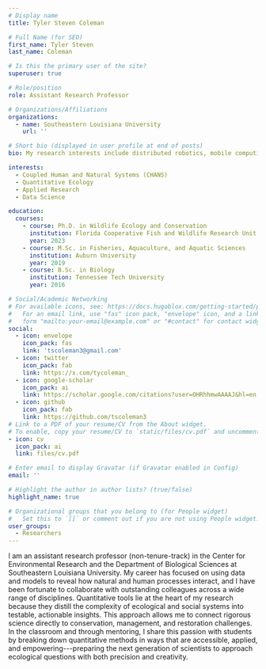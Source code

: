 ```yaml
---
# Display name
title: Tyler Steven Coleman

# Full Name (for SEO)
first_name: Tyler Steven
last_name: Coleman

# Is this the primary user of the site?
superuser: true

# Role/position
role: Assistant Research Professor

# Organizations/Affiliations
organizations:
  - name: Southeastern Louisiana University
    url: ''

# Short bio (displayed in user profile at end of posts)
bio: My research interests include distributed robotics, mobile computing and programmable matter.

interests:
  - Coupled Human and Natural Systems (CHANS)
  - Quantitative Ecology
  - Applied Research
  - Data Science

education:
  courses:
    - course: Ph.D. in Wildlife Ecology and Conservation
      institution: Florida Cooperative Fish and Wildlife Research Unit, University of Florida
      year: 2023
    - course: M.Sc. in Fisheries, Aquaculture, and Aquatic Sciences
      institution: Auburn University
      year: 2019
    - course: B.Sc. in Biology
      institution: Tennessee Tech University
      year: 2016

# Social/Academic Networking
# For available icons, see: https://docs.hugoblox.com/getting-started/page-builder/#icons
#   For an email link, use "fas" icon pack, "envelope" icon, and a link in the
#   form "mailto:your-email@example.com" or "#contact" for contact widget.
social:
  - icon: envelope
    icon_pack: fas
    link: 'tscoleman3@gmail.com'
  - icon: twitter
    icon_pack: fab
    link: https://x.com/tycoleman_
  - icon: google-scholar
    icon_pack: ai
    link: https://scholar.google.com/citations?user=OHRhhmwAAAAJ&hl=en
  - icon: github
    icon_pack: fab
    link: https://github.com/tscoleman3
# Link to a PDF of your resume/CV from the About widget.
# To enable, copy your resume/CV to `static/files/cv.pdf` and uncomment the lines below.
- icon: cv
  icon_pack: ai
  link: files/cv.pdf

# Enter email to display Gravatar (if Gravatar enabled in Config)
email: ''

# Highlight the author in author lists? (true/false)
highlight_name: true

# Organizational groups that you belong to (for People widget)
#   Set this to `[]` or comment out if you are not using People widget.
user_groups:
  - Researchers
---
```


I am an assistant research professor (non-tenure-track) in the Center for Environmental Research and the Department of Biological Sciences at Southeastern Louisiana University. My career has focused on using data and models to reveal how natural and human processes interact, and I have been fortunate to collaborate with outstanding colleagues across a wide range of disciplines. Quantitative tools lie at the heart of my research because they distill the complexity of ecological and social systems into testable, actionable insights. This approach allows me to connect rigorous science directly to conservation, management, and restoration challenges. In the classroom and through mentoring, I share this passion with students by breaking down quantitative methods in ways that are accessible, applied, and empowering---preparing the next generation of scientists to approach ecological questions with both precision and creativity.